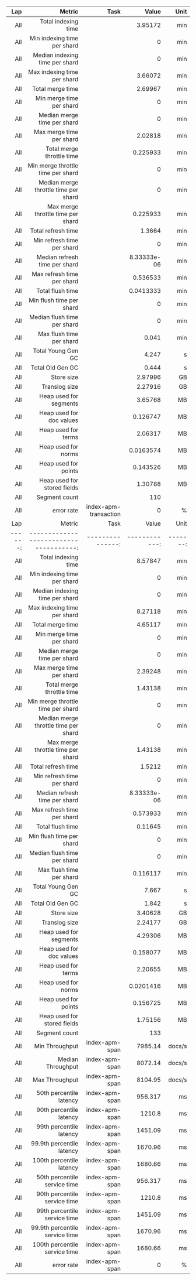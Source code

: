 |   Lap |                               Metric |                  Task |       Value |   Unit |
|------:|-------------------------------------:|----------------------:|------------:|-------:|
|   All |                  Total indexing time |                       |     3.95172 |    min |
|   All |          Min indexing time per shard |                       |           0 |    min |
|   All |       Median indexing time per shard |                       |           0 |    min |
|   All |          Max indexing time per shard |                       |     3.66072 |    min |
|   All |                     Total merge time |                       |     2.69967 |    min |
|   All |             Min merge time per shard |                       |           0 |    min |
|   All |          Median merge time per shard |                       |           0 |    min |
|   All |             Max merge time per shard |                       |     2.02818 |    min |
|   All |            Total merge throttle time |                       |    0.225933 |    min |
|   All |    Min merge throttle time per shard |                       |           0 |    min |
|   All | Median merge throttle time per shard |                       |           0 |    min |
|   All |    Max merge throttle time per shard |                       |    0.225933 |    min |
|   All |                   Total refresh time |                       |      1.3664 |    min |
|   All |           Min refresh time per shard |                       |           0 |    min |
|   All |        Median refresh time per shard |                       | 8.33333e-06 |    min |
|   All |           Max refresh time per shard |                       |    0.536533 |    min |
|   All |                     Total flush time |                       |   0.0413333 |    min |
|   All |             Min flush time per shard |                       |           0 |    min |
|   All |          Median flush time per shard |                       |           0 |    min |
|   All |             Max flush time per shard |                       |       0.041 |    min |
|   All |                   Total Young Gen GC |                       |       4.247 |      s |
|   All |                     Total Old Gen GC |                       |       0.444 |      s |
|   All |                           Store size |                       |     2.97996 |     GB |
|   All |                        Translog size |                       |     2.27916 |     GB |
|   All |               Heap used for segments |                       |     3.65768 |     MB |
|   All |             Heap used for doc values |                       |    0.126747 |     MB |
|   All |                  Heap used for terms |                       |     2.06317 |     MB |
|   All |                  Heap used for norms |                       |   0.0163574 |     MB |
|   All |                 Heap used for points |                       |    0.143526 |     MB |
|   All |          Heap used for stored fields |                       |     1.30788 |     MB |
|   All |                        Segment count |                       |         110 |        |
|   All |                           error rate | index-apm-transaction |           0 |      % |
|   Lap |                               Metric |           Task |       Value |   Unit |
|------:|-------------------------------------:|---------------:|------------:|-------:|
|   All |                  Total indexing time |                |     8.57847 |    min |
|   All |          Min indexing time per shard |                |           0 |    min |
|   All |       Median indexing time per shard |                |           0 |    min |
|   All |          Max indexing time per shard |                |     8.27118 |    min |
|   All |                     Total merge time |                |     4.65117 |    min |
|   All |             Min merge time per shard |                |           0 |    min |
|   All |          Median merge time per shard |                |           0 |    min |
|   All |             Max merge time per shard |                |     2.39248 |    min |
|   All |            Total merge throttle time |                |     1.43138 |    min |
|   All |    Min merge throttle time per shard |                |           0 |    min |
|   All | Median merge throttle time per shard |                |           0 |    min |
|   All |    Max merge throttle time per shard |                |     1.43138 |    min |
|   All |                   Total refresh time |                |      1.5212 |    min |
|   All |           Min refresh time per shard |                |           0 |    min |
|   All |        Median refresh time per shard |                | 8.33333e-06 |    min |
|   All |           Max refresh time per shard |                |    0.573933 |    min |
|   All |                     Total flush time |                |     0.11645 |    min |
|   All |             Min flush time per shard |                |           0 |    min |
|   All |          Median flush time per shard |                |           0 |    min |
|   All |             Max flush time per shard |                |    0.116117 |    min |
|   All |                   Total Young Gen GC |                |       7.667 |      s |
|   All |                     Total Old Gen GC |                |       1.842 |      s |
|   All |                           Store size |                |     3.40628 |     GB |
|   All |                        Translog size |                |     2.24177 |     GB |
|   All |               Heap used for segments |                |     4.29306 |     MB |
|   All |             Heap used for doc values |                |    0.158077 |     MB |
|   All |                  Heap used for terms |                |     2.20655 |     MB |
|   All |                  Heap used for norms |                |   0.0201416 |     MB |
|   All |                 Heap used for points |                |    0.156725 |     MB |
|   All |          Heap used for stored fields |                |     1.75156 |     MB |
|   All |                        Segment count |                |         133 |        |
|   All |                       Min Throughput | index-apm-span |     7985.14 | docs/s |
|   All |                    Median Throughput | index-apm-span |     8072.14 | docs/s |
|   All |                       Max Throughput | index-apm-span |     8104.95 | docs/s |
|   All |              50th percentile latency | index-apm-span |     956.317 |     ms |
|   All |              90th percentile latency | index-apm-span |      1210.8 |     ms |
|   All |              99th percentile latency | index-apm-span |     1451.09 |     ms |
|   All |            99.9th percentile latency | index-apm-span |     1670.96 |     ms |
|   All |             100th percentile latency | index-apm-span |     1680.66 |     ms |
|   All |         50th percentile service time | index-apm-span |     956.317 |     ms |
|   All |         90th percentile service time | index-apm-span |      1210.8 |     ms |
|   All |         99th percentile service time | index-apm-span |     1451.09 |     ms |
|   All |       99.9th percentile service time | index-apm-span |     1670.96 |     ms |
|   All |        100th percentile service time | index-apm-span |     1680.66 |     ms |
|   All |                           error rate | index-apm-span |           0 |      % |
